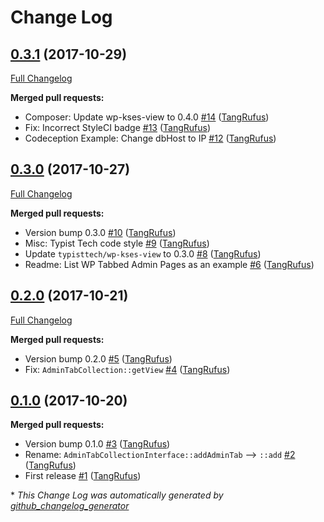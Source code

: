 # Change Log

## [0.3.1](https://github.com/TypistTech/wp-admin-tabs/tree/0.3.1) (2017-10-29)
[Full Changelog](https://github.com/TypistTech/wp-admin-tabs/compare/0.3.0...0.3.1)

**Merged pull requests:**

- Composer: Update wp-kses-view to 0.4.0 [\#14](https://github.com/TypistTech/wp-admin-tabs/pull/14) ([TangRufus](https://github.com/TangRufus))
- Fix: Incorrect StyleCI badge [\#13](https://github.com/TypistTech/wp-admin-tabs/pull/13) ([TangRufus](https://github.com/TangRufus))
- Codeception Example: Change dbHost to IP [\#12](https://github.com/TypistTech/wp-admin-tabs/pull/12) ([TangRufus](https://github.com/TangRufus))

## [0.3.0](https://github.com/TypistTech/wp-admin-tabs/tree/0.3.0) (2017-10-27)
[Full Changelog](https://github.com/TypistTech/wp-admin-tabs/compare/0.2.0...0.3.0)

**Merged pull requests:**

- Version bump 0.3.0 [\#10](https://github.com/TypistTech/wp-admin-tabs/pull/10) ([TangRufus](https://github.com/TangRufus))
- Misc: Typist Tech code style [\#9](https://github.com/TypistTech/wp-admin-tabs/pull/9) ([TangRufus](https://github.com/TangRufus))
- Update `typisttech/wp-kses-view` to 0.3.0 [\#8](https://github.com/TypistTech/wp-admin-tabs/pull/8) ([TangRufus](https://github.com/TangRufus))
- Readme: List WP Tabbed Admin Pages as an example [\#6](https://github.com/TypistTech/wp-admin-tabs/pull/6) ([TangRufus](https://github.com/TangRufus))

## [0.2.0](https://github.com/TypistTech/wp-admin-tabs/tree/0.2.0) (2017-10-21)
[Full Changelog](https://github.com/TypistTech/wp-admin-tabs/compare/0.1.0...0.2.0)

**Merged pull requests:**

- Version bump 0.2.0 [\#5](https://github.com/TypistTech/wp-admin-tabs/pull/5) ([TangRufus](https://github.com/TangRufus))
- Fix: `AdminTabCollection::getView` [\#4](https://github.com/TypistTech/wp-admin-tabs/pull/4) ([TangRufus](https://github.com/TangRufus))

## [0.1.0](https://github.com/TypistTech/wp-admin-tabs/tree/0.1.0) (2017-10-20)
**Merged pull requests:**

- Version bump 0.1.0 [\#3](https://github.com/TypistTech/wp-admin-tabs/pull/3) ([TangRufus](https://github.com/TangRufus))
- Rename: `AdminTabCollectionInterface::addAdminTab` --\> `::add` [\#2](https://github.com/TypistTech/wp-admin-tabs/pull/2) ([TangRufus](https://github.com/TangRufus))
- First release [\#1](https://github.com/TypistTech/wp-admin-tabs/pull/1) ([TangRufus](https://github.com/TangRufus))



\* *This Change Log was automatically generated by [github_changelog_generator](https://github.com/skywinder/Github-Changelog-Generator)*